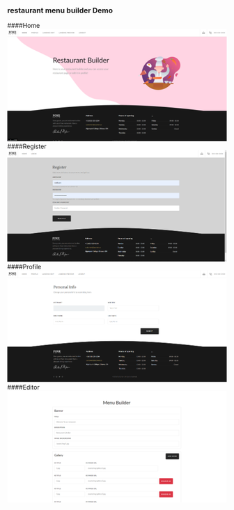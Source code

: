 ### restaurant menu builder Demo

####Home
![Home](screenshot/Home.png)
####Register
![Register](screenshot/Register.png)
####Profile
![Profile](screenshot/Profile.png)
####Editor
![Editor](screenshot/Editor.png)